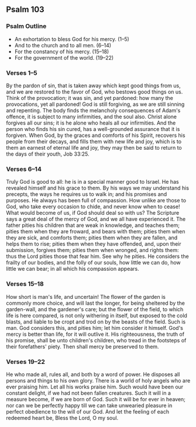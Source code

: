 ## Psalm 103

### Psalm Outline

- An exhortation to bless God for his mercy. (1–5)
- And to the church and to all men. (6–14)
- For the constancy of his mercy. (15–18)
- For the government of the world. (19–22)

### Verses 1–5

By the pardon of sin, that is taken away which kept good things from us, and we are restored to the favor of God, who bestows good things on us. Think of the provocation; it was sin, and yet pardoned: how many the provocations, yet all pardoned! God is still forgiving, as we are still sinning and repenting. The body finds the melancholy consequences of Adam's offence, it is subject to many infirmities, and the soul also. Christ alone forgives all our sins; it is he alone who heals all our infirmities. And the person who finds his sin cured, has a well-grounded assurance that it is forgiven. When God, by the graces and comforts of his Spirit, recovers his people from their decays, and fills them with new life and joy, which is to them an earnest of eternal life and joy, they may then be said to return to the days of their youth, Job 33:25.

### Verses 6–14

Truly God is good to all: he is in a special manner good to Israel. He has revealed himself and his grace to them. By his ways we may understand his precepts, the ways he requires us to walk in; and his promises and purposes. He always has been full of compassion. How unlike are those to God, who take every occasion to chide, and never know when to cease! What would become of us, if God should deal so with us? The Scripture says a great deal of the mercy of God, and we all have experienced it. The father pities his children that are weak in knowledge, and teaches them; pities them when they are froward, and bears with them; pities them when they are sick, and comforts them; pities them when they are fallen, and helps them to rise; pities them when they have offended, and, upon their submission, forgives them; pities them when wronged, and rights them: thus the Lord pities those that fear him. See why he pities. He considers the frailty of our bodies, and the folly of our souls, how little we can do, how little we can bear; in all which his compassion appears.

### Verses 15–18

How short is man's life, and uncertain! The flower of the garden is commonly more choice, and will last the longer, for being sheltered by the garden-wall, and the gardener's care; but the flower of the field, to which life is here compared, is not only withering in itself, but exposed to the cold blasts, and liable to be cropt and trod on by the beasts of the field. Such is man. God considers this, and pities him; let him consider it himself. God's mercy is better than life, for it will outlive it. His righteousness, the truth of his promise, shall be unto children's children, who tread in the footsteps of their forefathers' piety. Then shall mercy be preserved to them.

### Verses 19–22

He who made all, rules all, and both by a word of power. He disposes all persons and things to his own glory. There is a world of holy angels who are ever praising him. Let all his works praise him. Such would have been our constant delight, if we had not been fallen creatures. Such it will in a measure become, if we are born of God. Such it will be for ever in heaven; nor can we be perfectly happy till we can take unwearied pleasure in perfect obedience to the will of our God. And let the feeling of each redeemed heart be, Bless the Lord, O my soul.

